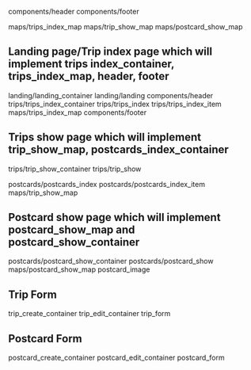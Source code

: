 


components/header
components/footer

maps/trips_index_map
maps/trip_show_map
maps/postcard_show_map


## Landing page/Trip index page which will implement trips index_container, trips_index_map, header, footer
landing/landing_container
landing/landing
  components/header
  trips/trips_index_container
  trips/trips_index
  trips/trips_index_item
  maps/trips_index_map
  components/footer

## Trips show page which will implement trip_show_map, postcards_index_container
trips/trip_show_container
trips/trip_show
  <!-- postcards/postcards_index_container -->
  postcards/postcards_index
  postcards/postcards_index_item
  maps/trip_show_map

## Postcard show page which will implement postcard_show_map and postcard_show_container
postcards/postcard_show_container
postcards/postcard_show
  maps/postcard_show_map
  postcard_image


## Trip Form 
  trip_create_container
  trip_edit_container
  trip_form

## Postcard Form
  postcard_create_container
  postcard_edit_container
  postcard_form
